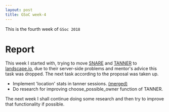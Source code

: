 ```yaml
---
layout: post
title: GSoC week-4
---
```

This is the fourth week of `GSoc 2018`

# Report
This week I started with, trying to move [SNARE](https://github.com/mushorg/snare) and [TANNER](https://github.com/viskey98/tanner) to [landscape.io](https://landscape.io), due to their server-side problems and mentor's advice
this task was dropped.
The next task according to the proposal was taken up.
- Implement 'location' stats in tanner sessions. [(merged)](https://github.com/mushorg/tanner/pull/252)
- Do research for improving choose_possible_owner function of TANNER.

The next week I shall continue doing some research and then try to improve that functionality if possible.
